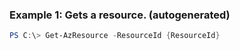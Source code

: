 
### Example 1: Gets a resource. (autogenerated)
```powershell
PS C:\> Get-AzResource -ResourceId {ResourceId}


